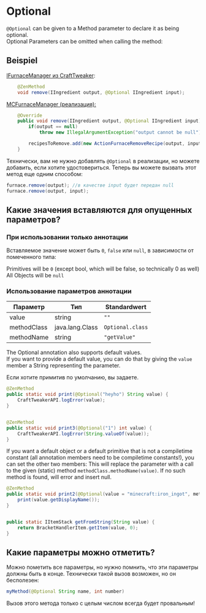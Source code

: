 # Optional

`@Optional` can be given to a Method parameter to declare it as being optional.  
Optional Parameters can be omitted when calling the method:

## Beispiel

[IFurnaceManager из CraftTweaker](https://github.com/jaredlll08/CraftTweaker/blob/1.12/CraftTweaker2-API/src/main/java/crafttweaker/api/recipes/IFurnaceManager.java):

```java
    @ZenMethod
    void remove(IIngredient output, @Optional IIngredient input);
```

[MCFurnaceManager (реализация):](https://github.com/jaredlll08/CraftTweaker/blob/1.12/CraftTweaker2-MC1120-Main/src/main/java/crafttweaker/mc1120/furnace/MCFurnaceManager.java)

```java
    @Override
    public void remove(IIngredient output, @Optional IIngredient input) {
        if(output == null)
            throw new IllegalArgumentException("output cannot be null");

        recipesToRemove.add(new ActionFurnaceRemoveRecipe(output, input));
    }
```

Технически, вам не нужно добавлять `@Optional` в реализации, но можете добавить, если хотите удостовериться. Теперь вы можете вызвать этот метод еще одним способом:

```java
furnace.remove(output); //в качестве input будет передан null
furnace.remove(output, input);
```

## Какие значения вставляются для опущенных параметров?

### При использовании только аннотации

Вставляемое значение может быть `0`, `false` или `null`, в зависимости от помеченного типа:

Primitives will be `0` (except bool, which will be false, so technically 0 as well)  
All Objects will be `null`

### Использование параметров аннотации

| Параметр    | Тип             | Standardwert     |
| ----------- | --------------- | ---------------- |
| value       | string          | `""`             |
| methodClass | java.lang.Class | `Optional.class` |
| methodName  | string          | `"getValue"`     |

The Optional annotation also supports default values.  
If you want to provide a default value, you can do that by giving the `value` member a String representing the parameter.

Если хотите примитив по умолчанию, вы задаете.

```java
@ZenMethod
public static void print(@Optional("heyho") String value) {
    CraftTweakerAPI.logError(value);
}


@ZenMethod
public static void print3(@Optional("1") int value) {
    CraftTweakerAPI.logError(String.valueOf(value));
}
```

If you want a default object or a default primitive that is not a compiletime constant (all annotation members need to be compiletime constants!), you can set the other two members: This will replace the parameter with a call to the given (static) method `methodClass.methodName(value)`. If no such method is found, will error and insert null.

```java
@ZenMethod
public static void print2(@Optional(value = "minecraft:iron_ingot", methodClass = Optionals.class, methodName = "getFromString") IItemStack value) {
    print(value.getDisplayName());
}


public static IItemStack getFromString(String value) {
    return BracketHandlerItem.getItem(value, 0);
}
```

## Какие параметры можно отметить?

Можно пометить все параметры, но нужно помнить, что эти параметры должны быть в конце. Технически такой вызов возможен, но он бесполезен:

```java
myMethod(@Optional String name, int number)
```

Вызов этого метода только с целым числом всегда будет провальным!